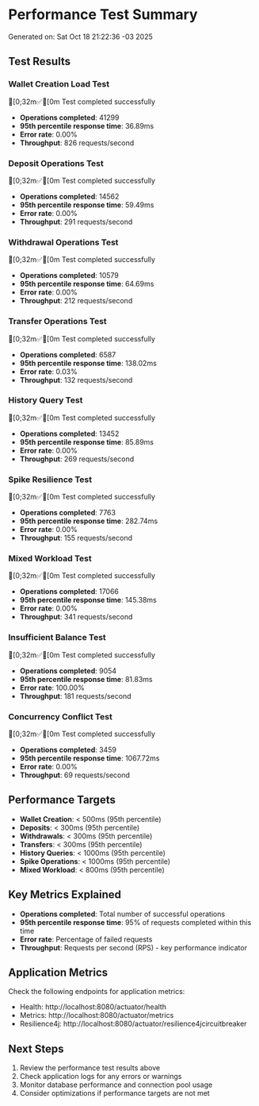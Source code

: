 # Performance Test Summary

Generated on: Sat Oct 18 21:22:36 -03 2025

## Test Results

### Wallet Creation Load Test

[0;32m✅[0m Test completed successfully

- **Operations completed**: 41299
- **95th percentile response time**: 36.89ms
- **Error rate**: 0.00%
- **Throughput**: 826 requests/second

### Deposit Operations Test

[0;32m✅[0m Test completed successfully

- **Operations completed**: 14562
- **95th percentile response time**: 59.49ms
- **Error rate**: 0.00%
- **Throughput**: 291 requests/second

### Withdrawal Operations Test

[0;32m✅[0m Test completed successfully

- **Operations completed**: 10579
- **95th percentile response time**: 64.69ms
- **Error rate**: 0.00%
- **Throughput**: 212 requests/second

### Transfer Operations Test

[0;32m✅[0m Test completed successfully

- **Operations completed**: 6587
- **95th percentile response time**: 138.02ms
- **Error rate**: 0.03%
- **Throughput**: 132 requests/second

### History Query Test

[0;32m✅[0m Test completed successfully

- **Operations completed**: 13452
- **95th percentile response time**: 85.89ms
- **Error rate**: 0.00%
- **Throughput**: 269 requests/second

### Spike Resilience Test

[0;32m✅[0m Test completed successfully

- **Operations completed**: 7763
- **95th percentile response time**: 282.74ms
- **Error rate**: 0.00%
- **Throughput**: 155 requests/second

### Mixed Workload Test

[0;32m✅[0m Test completed successfully

- **Operations completed**: 17066
- **95th percentile response time**: 145.38ms
- **Error rate**: 0.00%
- **Throughput**: 341 requests/second

### Insufficient Balance Test

[0;32m✅[0m Test completed successfully

- **Operations completed**: 9054
- **95th percentile response time**: 81.83ms
- **Error rate**: 100.00%
- **Throughput**: 181 requests/second

### Concurrency Conflict Test

[0;32m✅[0m Test completed successfully

- **Operations completed**: 3459
- **95th percentile response time**: 1067.72ms
- **Error rate**: 0.00%
- **Throughput**: 69 requests/second

## Performance Targets

- **Wallet Creation**: < 500ms (95th percentile)
- **Deposits**: < 300ms (95th percentile)
- **Withdrawals**: < 300ms (95th percentile)
- **Transfers**: < 300ms (95th percentile)
- **History Queries**: < 1000ms (95th percentile)
- **Spike Operations**: < 1000ms (95th percentile)
- **Mixed Workload**: < 800ms (95th percentile)

## Key Metrics Explained

- **Operations completed**: Total number of successful operations
- **95th percentile response time**: 95% of requests completed within this time
- **Error rate**: Percentage of failed requests
- **Throughput**: Requests per second (RPS) - key performance indicator

## Application Metrics

Check the following endpoints for application metrics:

- Health: http://localhost:8080/actuator/health
- Metrics: http://localhost:8080/actuator/metrics
- Resilience4j: http://localhost:8080/actuator/resilience4jcircuitbreaker

## Next Steps

1. Review the performance test results above
2. Check application logs for any errors or warnings
3. Monitor database performance and connection pool usage
4. Consider optimizations if performance targets are not met

